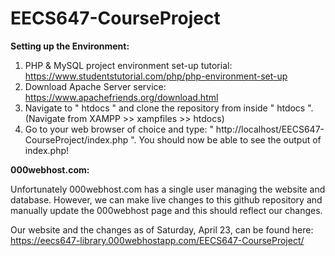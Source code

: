 # EECS647-CourseProject

**Setting up the Environment:**

1. PHP & MySQL project environment set-up tutorial: https://www.studentstutorial.com/php/php-environment-set-up
2. Download Apache Server service: https://www.apachefriends.org/download.html
3. Navigate to " htdocs " and clone the repository from inside " htdocs ". (Navigate from XAMPP >> xampfiles >> htdocs)
4. Go to your web browser of choice and type: " http://localhost/EECS647-CourseProject/index.php ". You should now be able to see the output of index.php!


**000webhost.com:**

Unfortunately 000webhost.com has a single user managing the website and database. However, we can make live changes to this github repository and manually update the 000webhost page and this should reflect our changes. 

Our website and the changes as of Saturday, April 23, can be found here: https://eecs647-library.000webhostapp.com/EECS647-CourseProject/
